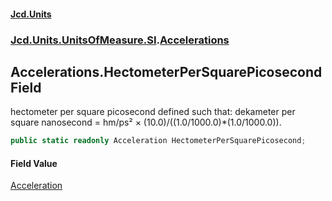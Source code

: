 #### [Jcd.Units](index.md 'index')
### [Jcd.Units.UnitsOfMeasure.SI](Jcd.Units.UnitsOfMeasure.SI.md 'Jcd.Units.UnitsOfMeasure.SI').[Accelerations](Accelerations.md 'Jcd.Units.UnitsOfMeasure.SI.Accelerations')

## Accelerations.HectometerPerSquarePicosecond Field

hectometer per square picosecond defined such that: dekameter per square nanosecond = hm/ps² ×
(10.0)/((1.0/1000.0)*(1.0/1000.0)).

```csharp
public static readonly Acceleration HectometerPerSquarePicosecond;
```

#### Field Value
[Acceleration](Acceleration.md 'Jcd.Units.UnitTypes.Acceleration')